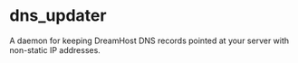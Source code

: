 # dns_updater
A daemon for keeping DreamHost DNS records pointed at your server with non-static IP addresses.
